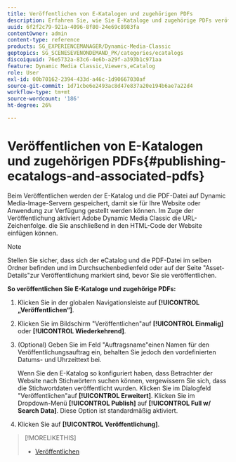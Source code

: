 ```yaml
---
title: Veröffentlichen von E-Katalogen und zugehörigen PDFs
description: Erfahren Sie, wie Sie E-Kataloge und zugehörige PDFs veröffentlichen.
uuid: 6f2f2c79-921a-4096-8f80-24e69c8983fa
contentOwner: admin
content-type: reference
products: SG_EXPERIENCEMANAGER/Dynamic-Media-Classic
geptopics: SG_SCENESEVENONDEMAND_PK/categories/ecatalogs
discoiquuid: 76e5732a-83c6-4e6b-a29f-a393b1c971aa
feature: Dynamic Media Classic,Viewers,eCatalog
role: User
exl-id: 00b70162-2394-433d-a46c-1d90667030af
source-git-commit: 1d71cbe6e2493ac8d47e837a20e194b6ae7a22d4
workflow-type: tm+mt
source-wordcount: '186'
ht-degree: 26%

---
```


# Veröffentlichen von E-Katalogen und zugehörigen PDFs{#publishing-ecatalogs-and-associated-pdfs}

Beim Veröffentlichen werden der E-Katalog und die PDF-Datei auf Dynamic Media-Image-Servern gespeichert, damit sie für Ihre Website oder Anwendung zur Verfügung gestellt werden können. Im Zuge der Veröffentlichung aktiviert Adobe Dynamic Media Classic die URL-Zeichenfolge. die Sie anschließend in den HTML-Code der Website einfügen können.

>[!NOTE]
>
>Stellen Sie sicher, dass sich der eCatalog und die PDF-Datei im selben Ordner befinden und im Durchsuchenbedienfeld oder auf der Seite &quot;Asset-Details&quot;zur Veröffentlichung markiert sind, bevor Sie sie veröffentlichen.

**So veröffentlichen Sie E-Kataloge und zugehörige PDFs:**

1. Klicken Sie in der globalen Navigationsleiste auf **[!UICONTROL „Veröffentlichen“]**.
1. Klicken Sie im Bildschirm &quot;Veröffentlichen&quot;auf **[!UICONTROL Einmalig]** oder **[!UICONTROL Wiederkehrend]**.
1. (Optional) Geben Sie im Feld &quot;Auftragsname&quot;einen Namen für den Veröffentlichungsauftrag ein, behalten Sie jedoch den vordefinierten Datums- und Uhrzeittext bei.

   Wenn Sie den E-Katalog so konfiguriert haben, dass Betrachter der Website nach Stichwörtern suchen können, vergewissern Sie sich, dass die Stichwortdaten veröffentlicht wurden. Klicken Sie im Dialogfeld &quot;Veröffentlichen&quot;auf **[!UICONTROL Erweitert]**. Klicken Sie im Dropdown-Menü **[!UICONTROL Publish]** auf **[!UICONTROL Full w/ Search Data]**. Diese Option ist standardmäßig aktiviert.

1. Klicken Sie auf ****[!UICONTROL Veröffentlichung]****.

>[!MORELIKETHIS]
>
>* [Veröffentlichen](publishing-files.md)

